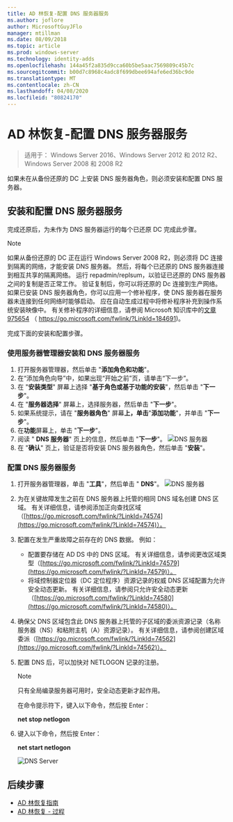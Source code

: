 ```yaml
---
title: AD 林恢复-配置 DNS 服务器服务
ms.author: joflore
author: MicrosoftGuyJFlo
manager: mtillman
ms.date: 08/09/2018
ms.topic: article
ms.prod: windows-server
ms.technology: identity-adds
ms.openlocfilehash: 144a45f2a835d9cca60b5be5aac7569809c45b7c
ms.sourcegitcommit: b00d7c8968c4adc8f699dbee694afe6ed36bc9de
ms.translationtype: MT
ms.contentlocale: zh-CN
ms.lasthandoff: 04/08/2020
ms.locfileid: "80824170"
---
```

# <a name="ad-forest-recovery---configuring-the-dns-server-service"></a>AD 林恢复-配置 DNS 服务器服务

>适用于： Windows Server 2016、Windows Server 2012 和 2012 R2、Windows Server 2008 和 2008 R2

如果未在从备份还原的 DC 上安装 DNS 服务器角色，则必须安装和配置 DNS 服务器。 

## <a name="install-and-configure-the-dns-server-service"></a>安装和配置 DNS 服务器服务

完成还原后，为未作为 DNS 服务器运行的每个已还原 DC 完成此步骤。 

> [!NOTE]
> 如果从备份还原的 DC 正在运行 Windows Server 2008 R2，则必须将 DC 连接到隔离的网络，才能安装 DNS 服务器。 然后，将每个已还原的 DNS 服务器连接到相互共享的隔离网络。 运行 repadmin/replsum，以验证已还原的 DNS 服务器之间的复制是否正常工作。 验证复制后，你可以将还原的 Dc 连接到生产网络。如果已安装 DNS 服务器角色，你可以应用一个修补程序，使 DNS 服务器在服务器未连接到任何网络时能够启动。 应在自动生成过程中将修补程序补充到操作系统安装映像中。 有关修补程序的详细信息，请参阅 Microsoft 知识库中的[文章 975654](https://go.microsoft.com/fwlink/?LinkId=184691) （ https://go.microsoft.com/fwlink/?LinkId=184691)。 

完成下面的安装和配置步骤。

### <a name="to-install-and-the-dns-server-service-using-server-manager"></a>使用服务器管理器安装和 DNS 服务器服务  

1. 打开服务器管理器，然后单击 "**添加角色和功能**"。 
2. 在“添加角色向导”中，如果出现“开始之前”页，请单击“下一步”。 
3. 在 "**安装类型**" 屏幕上选择 "**基于角色或基于功能的安装**"，然后单击 "**下一步**"。
4. 在 "**服务器选择**" 屏幕上，选择服务器，然后单击 "**下一步**"。
5. 如果系统提示，请在 "**服务器角色**" 屏幕**上，单击**"**添加功能**"，并单击 "**下一步**"。
6. 在**功能**屏幕上，单击 "**下一步**"。
7. 阅读 " **DNS 服务器**" 页上的信息，然后单击 "**下一步**"。
   ![DNS 服务器](media/AD-Forest-Recovery-Configure-DNS/dns1.png)  
8. 在 "**确认**" 页上，验证是否将安装 DNS 服务器角色，然后单击 "**安装**"。 

### <a name="to-configure-the-dns-server-service"></a>配置 DNS 服务器服务

1. 打开服务器管理器，单击 "**工具**"，然后单击 " **DNS**"。
   ![DNS 服务器](media/AD-Forest-Recovery-Configure-DNS/dns2.png)
2. 为在关键故障发生之前在 DNS 服务器上托管的相同 DNS 域名创建 DNS 区域。 有关详细信息，请参阅添加正向查找区域（[https://go.microsoft.com/fwlink/?LinkId=74574](https://go.microsoft.com/fwlink/?LinkId=74574)）。
3. 配置在发生严重故障之前存在的 DNS 数据。 例如：  

   - 配置要存储在 AD DS 中的 DNS 区域。 有关详细信息，请参阅更改区域类型（[https://go.microsoft.com/fwlink/?LinkId=74579](https://go.microsoft.com/fwlink/?LinkId=74579)）。
   - 将域控制器定位器（DC 定位程序）资源记录的权威 DNS 区域配置为允许安全动态更新。 有关详细信息，请参阅只允许安全动态更新（[https://go.microsoft.com/fwlink/?LinkId=74580](https://go.microsoft.com/fwlink/?LinkId=74580)）。

4. 确保父 DNS 区域包含此 DNS 服务器上托管的子区域的委派资源记录（名称服务器（NS）和粘附主机（A）资源记录）。 有关详细信息，请参阅创建区域委派（[https://go.microsoft.com/fwlink/?LinkId=74562](https://go.microsoft.com/fwlink/?LinkId=74562)）。
5. 配置 DNS 后，可以加快对 NETLOGON 记录的注册。

   > [!NOTE]
   > 只有全局编录服务器可用时，安全动态更新才起作用。 

   在命令提示符下，键入以下命令，然后按 Enter：  

   **net stop netlogon**  

6. 键入以下命令，然后按 Enter：  

   **net start netlogon**  

   ![DNS Server](media/AD-Forest-Recovery-Configure-DNS/dns3.png)  

## <a name="next-steps"></a>后续步骤

- [AD 林恢复指南](AD-Forest-Recovery-Guide.md)
- [AD 林恢复 - 过程](AD-Forest-Recovery-Procedures.md)
